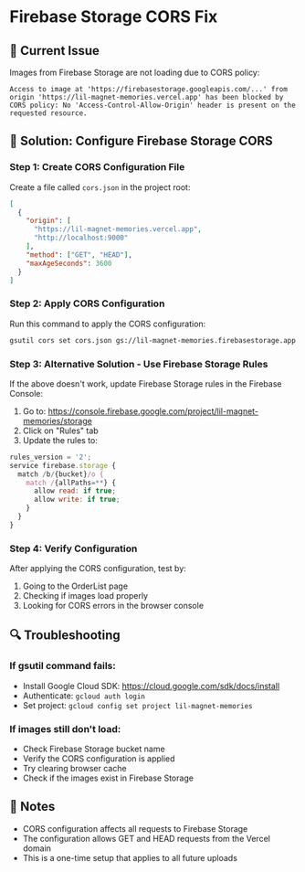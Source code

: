 # Firebase Storage CORS Fix

## 🚨 Current Issue

Images from Firebase Storage are not loading due to CORS policy:

```
Access to image at 'https://firebasestorage.googleapis.com/...' from origin 'https://lil-magnet-memories.vercel.app' has been blocked by CORS policy: No 'Access-Control-Allow-Origin' header is present on the requested resource.
```

## 🔧 Solution: Configure Firebase Storage CORS

### Step 1: Create CORS Configuration File

Create a file called `cors.json` in the project root:

```json
[
  {
    "origin": [
      "https://lil-magnet-memories.vercel.app",
      "http://localhost:9000"
    ],
    "method": ["GET", "HEAD"],
    "maxAgeSeconds": 3600
  }
]
```

### Step 2: Apply CORS Configuration

Run this command to apply the CORS configuration:

```bash
gsutil cors set cors.json gs://lil-magnet-memories.firebasestorage.app
```

### Step 3: Alternative Solution - Use Firebase Storage Rules

If the above doesn't work, update Firebase Storage rules in the Firebase Console:

1. Go to: https://console.firebase.google.com/project/lil-magnet-memories/storage
2. Click on "Rules" tab
3. Update the rules to:

```javascript
rules_version = '2';
service firebase.storage {
  match /b/{bucket}/o {
    match /{allPaths=**} {
      allow read: if true;
      allow write: if true;
    }
  }
}
```

### Step 4: Verify Configuration

After applying the CORS configuration, test by:

1. Going to the OrderList page
2. Checking if images load properly
3. Looking for CORS errors in the browser console

## 🔍 Troubleshooting

### If gsutil command fails:

- Install Google Cloud SDK: https://cloud.google.com/sdk/docs/install
- Authenticate: `gcloud auth login`
- Set project: `gcloud config set project lil-magnet-memories`

### If images still don't load:

- Check Firebase Storage bucket name
- Verify the CORS configuration is applied
- Try clearing browser cache
- Check if the images exist in Firebase Storage

## 📝 Notes

- CORS configuration affects all requests to Firebase Storage
- The configuration allows GET and HEAD requests from the Vercel domain
- This is a one-time setup that applies to all future uploads

